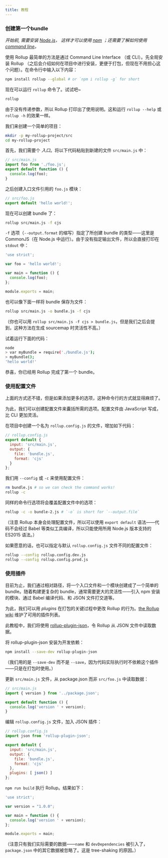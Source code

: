 ```yaml
---
title: 教程
---
```


### 创建第一个bundle

*开始前, 需要安装 [Node.js](https://nodejs.org)， 这样才可以使用 [npm](https://npmjs.com) ；还需要了解如何使用 [command line](https://www.codecademy.com/learn/learn-the-command-line)。*

使用 Rollup 最简单的方法是通过 Command Line Interface （或 CLI）。先全局安装 Rollup （之后会介绍如何在项目中进行安装，更便于打包，但现在不用担心这个问题）。在命令行中输入以下内容：

```bash
npm install rollup --global # or `npm i rollup -g` for short
```

现在可以运行 `rollup` 命令了。试试吧~

```bash
rollup
```

由于没有传递参数，所以 Rollup 打印出了使用说明。这和运行 `rollup --help` 或 `rollup -h` 的效果一样。

我们来创建一个简单的项目：

```bash
mkdir -p my-rollup-project/src
cd my-rollup-project
```

首先，我们需要个 *入口*。将以下代码粘贴到新建的文件 `src/main.js` 中：

```js
// src/main.js
import foo from './foo.js';
export default function () {
  console.log(foo);
}
```

之后创建入口文件引用的 `foo.js` 模块：

```js
// src/foo.js
export default 'hello world!';
```

现在可以创建 bundle 了：

```bash
rollup src/main.js -f cjs
```

`-f` 选项（`--output.format` 的缩写）指定了所创建 bundle 的类型——这里是 CommonJS（在 Node.js 中运行）。由于没有指定输出文件，所以会直接打印在 `stdout` 中：

```js
'use strict';

var foo = 'hello world!';

var main = function () {
  console.log(foo);
};

module.exports = main;
```

也可以像下面一样将 bundle 保存为文件：

```bash
rollup src/main.js -o bundle.js -f cjs
```

（你也可以用 `rollup src/main.js -f cjs > bundle.js`，但是我们之后会提到，这种方法在生成 sourcemap 时灵活性不高。）

试着运行下面的代码：

```bash
node
> var myBundle = require('./bundle.js');
> myBundle();
'hello world!'
```

恭喜，你已经用 Rollup 完成了第一个 bundle。

### 使用配置文件

上面的方式还不错，但是如果添加更多的选项，这种命令行的方式就显得麻烦了。

为此，我们可以创建配置文件来囊括所需的选项。配置文件由 JavaScript 写成，比 CLI 更加灵活。

在项目中创建一个名为 `rollup.config.js` 的文件，增加如下代码：

```js
// rollup.config.js
export default {
  input: 'src/main.js',
  output: {
    file: 'bundle.js',
    format: 'cjs'
  }
};
```
 
我们用 `--config` 或 `-c` 来使用配置文件：

```bash
rm bundle.js # so we can check the command works!
rollup -c
```

同样的命令行选项将会覆盖配置文件中的选项：

```bash
rollup -c -o bundle-2.js # `-o` is short for `--output.file`
```

（注意 Rollup 本身会处理配置文件，所以可以使用 `export default` 语法——代码不会经过 Babel 等类似工具编译，所以只能使用所用 Node.js 版本支持的 ES2015 语法。）

如果愿意的话，也可以指定与默认 `rollup.config.js` 文件不同的配置文件：

```bash
rollup --config rollup.config.dev.js
rollup --config rollup.config.prod.js
```

### 使用插件

目前为止，我们通过相对路径，将一个入口文件和一个模块创建成了一个简单的 bundle。随着构建更复杂的 bundle，通常需要更大的灵活性——引入 npm 安装的模块、通过 Babel 编译代码、和 JSON 文件打交道等。

为此，我们可以用 *plugins* 在打包的关键过程中更改 Rollup 的行为。[the Rollup wiki](https://github.com/rollup/rollup/wiki/Plugins) 维护了可用的插件列表。

此教程中，我们将使用 [rollup-plugin-json](https://github.com/rollup/rollup-plugin-json)，令 Rollup 从 JSON 文件中读取数据。

将 rollup-plugin-json 安装为开发依赖：

```bash
npm install --save-dev rollup-plugin-json
```

（我们用的是 `--save-dev` 而不是 `--save`，因为代码实际执行时不依赖这个插件——只是在打包时使用。）

更新 `src/main.js` 文件，从 package.json 而非 `src/foo.js` 中读取数据：

```js
// src/main.js
import { version } from '../package.json';

export default function () {
  console.log('version ' + version);
}
```

编辑 `rollup.config.js` 文件，加入 JSON 插件：

```js
// rollup.config.js
import json from 'rollup-plugin-json';

export default {
  input: 'src/main.js',
  output: {
    file: 'bundle.js',
    format: 'cjs'
  },
  plugins: [ json() ]
};
```

`npm run build` 执行 Rollup。结果如下：

```js
'use strict';

var version = "1.0.0";

var main = function () {
  console.log('version ' + version);
};

module.exports = main;
```

（注意只有我们实际需要的数据——`name` 和 `devDependencies` 被引入了，`package.json` 中的其它数据被忽略了。这是 tree-shaking 的原因。）

